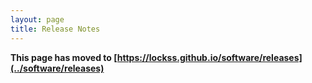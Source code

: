 ```yaml
---
layout: page
title: Release Notes
---
```


<!-- #redirect -->
**This page has moved to [https://lockss.github.io/software/releases](../software/releases)**

